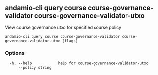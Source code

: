 ## andamio-cli query course course-governance-validator course-governance-validator-utxo

View course governance utxo for specified course policy

```
andamio-cli query course course-governance-validator course-governance-validator-utxo [flags]
```

### Options

```
  -h, --help            help for course-governance-validator-utxo
      --policy string   
```

